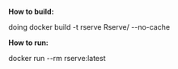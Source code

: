 **How to build:**

doing docker build -t rserve Rserve/ --no-cache

**How to run:**

docker run --rm rserve:latest
